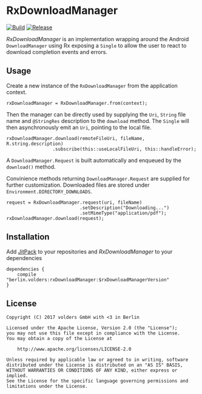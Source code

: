 RxDownloadManager
=================
[![Build][1]][2]
[![Release][3]][4]

*RxDownloadManager* is an implementation wrapping around the Android
`DownloadManager` using Rx exposing a `Single` to allow the user to
react to download completion events and errors.


Usage
-----

Create a new instance of the `RxDownloadManager` from the application context.

    rxDownloadManager = RxDownloadManager.from(context);

Then the manager can be directly used by supplying the `Uri`, `String` file name
and `@StringRes` description to the `download` method.
The `Single` will then asynchronously emit an `Uri`, pointing to the local file.

    rxDownloadManager.download(remoteFileUri, fileName, R.string.description)
                     .subscribe(this::useLocalFileUri, this::handleError);

A `DownloadManager.Request` is built automatically and enqueued by the `download()` 
method. 

Convinience methods returning `DownloadManager.Request` are supplied for
further customization. Downloaded files are stored under `Environment.DIRECTORY_DOWNLOADS`.

    request = RxDownloadManager.request(uri, fileName)
                               .setDescription("Downloading...")
                               .setMimeType("application/pdf");
    rxDownloadManager.download(request);


Installation
------------

Add [JitPack][4] to your repositories and *RxDownloadManager* to your dependencies

    dependencies {
        compile "berlin.volders:rxDownloadManager:$rxDownloadManagerVersion"
    }


License
-------

    Copyright (C) 2017 volders GmbH with <3 in Berlin

    Licensed under the Apache License, Version 2.0 (the "License");
    you may not use this file except in compliance with the License.
    You may obtain a copy of the License at

        http://www.apache.org/licenses/LICENSE-2.0

    Unless required by applicable law or agreed to in writing, software
    distributed under the License is distributed on an "AS IS" BASIS,
    WITHOUT WARRANTIES OR CONDITIONS OF ANY KIND, either express or implied.
    See the License for the specific language governing permissions and
    limitations under the License.


  [1]: https://travis-ci.org/volders/RxDownloadManager.svg?branch=master
  [2]: https://travis-ci.org/volders/RxDownloadManager
  [3]: https://jitpack.io/v/berlin.volders/rxdownloadmanager.svg
  [4]: https://jitpack.io/#berlin.volders/rxdownloadmanager
